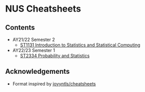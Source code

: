 # NUS Cheatsheets

## Contents

- AY21/22 Semester 2
  - [ST1131 Introduction to Statistics and Statistical Computing](ST1131/st1131-cheatsheet.pdf)
- AY22/23 Semester 1
  - [ST2334 Probability and Statistics](ST2334/st2334-cheatsheet.pdf)

## Acknowledgements

- Format inspired by [jovyntls/cheatsheets](https://github.com/jovyntls/cheatsheets)
